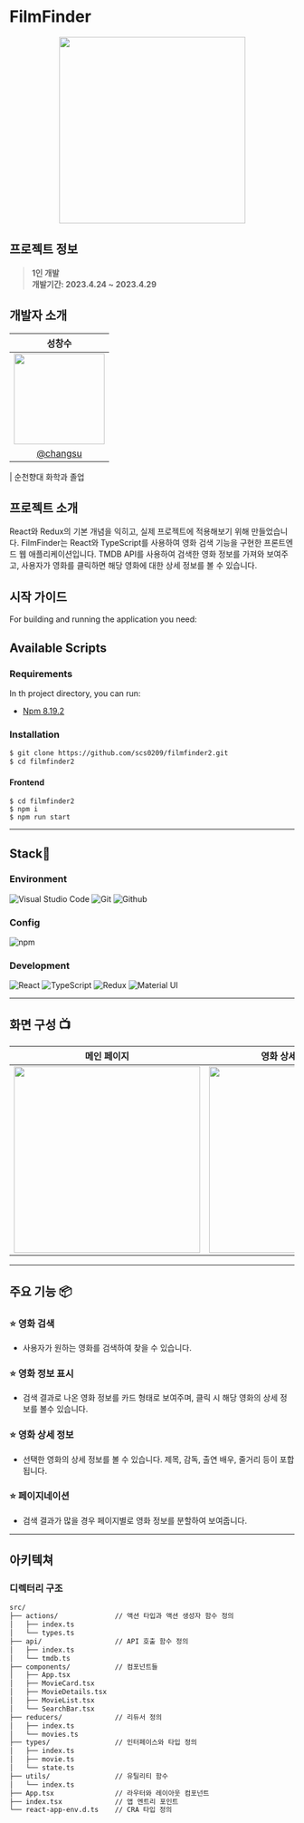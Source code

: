 # FilmFinder

<div align="center">
<img src="https://user-images.githubusercontent.com/110822847/235289858-a8950f96-5c58-42f9-8a56-5abc50c541af.png" width="329">
</div>

## 프로젝트 정보

> **1인 개발** <br/> **개발기간: 2023.4.24 ~ 2023.4.29**

## 개발자 소개

|                                                              성창수                                                              |
| :------------------------------------------------------------------------------------------------------------------------------: |
| <img src="https://user-images.githubusercontent.com/110822847/229564340-070947f1-3f34-4cf4-b25f-ffe2d274be50.jpg" width="160px"> |
|                                              [@changsu](https://github.com/scs0209)                                              |

| 순천향대 화학과 졸업

## 프로젝트 소개

React와 Redux의 기본 개념을 익히고, 실제 프로젝트에 적용해보기 위해 만들었습니다.
FilmFinder는 React와 TypeScript를 사용하여 영화 검색 기능을 구현한 프론트엔드 웹 애플리케이션입니다. TMDB API를 사용하여 검색한 영화 정보를 가져와 보여주고, 사용자가 영화를 클릭하면 해당 영화에 대한 상세 정보를 볼 수 있습니다.

## 시작 가이드

For building and running the application you need:

## Available Scripts

### Requirements

In th project directory, you can run:

- [Npm 8.19.2](https://www.npmjs.com/package/npm/v/8.19.2)

### Installation

```bash
$ git clone https://github.com/scs0209/filmfinder2.git
$ cd filmfinder2
```

#### Frontend

```
$ cd filmfinder2
$ npm i
$ npm run start
```

---

## Stack🤡

### Environment

![Visual Studio Code](https://img.shields.io/badge/Visual%20Studio%20Code-007ACC?style=for-the-badge&logo=Visual%20Studio%20Code&logoColor=white)
![Git](https://img.shields.io/badge/Git-F05032?style=for-the-badge&logo=Git&logoColor=white)
![Github](https://img.shields.io/badge/GitHub-181717?style=for-the-badge&logo=GitHub&logoColor=white)

### Config

![npm](https://img.shields.io/badge/npm-CB3837?style=for-the-badge&logo=npm&logoColor=white)

### Development

![React](https://img.shields.io/badge/React-20232A?style=for-the-badge&logo=react&logoColor=61DAFB)
![TypeScript](https://img.shields.io/badge/-TypeScript-3178C6?style=for-the-badge&logo=typescript&logoColor=white)
![Redux](https://img.shields.io/badge/Redux-764ABC?style=for-the-badge&logo=redux&logoColor=white)
![Material UI](https://img.shields.io/badge/Material_UI-0081CB?style=for-the-badge&logo=material-ui&logoColor=white)

---

## 화면 구성 📺

|                                                           메인 페이지                                                            |                                                      영화 상세 정보 페이지                                                      |
| :------------------------------------------------------------------------------------------------------------------------------: | :-----------------------------------------------------------------------------------------------------------------------------: |
| <img width="329" src= "https://user-images.githubusercontent.com/110822847/235189563-933ae0c0-53c8-471c-b7ca-222a1216a14c.PNG"/> | <img width="329" src="https://user-images.githubusercontent.com/110822847/235189718-e76f7a48-7bba-4ad2-a559-d72e58b4ff08.PNG"/> |

---

## 주요 기능 📦

### ⭐️ 영화 검색

- 사용자가 원하는 영화를 검색하여 찾을 수 있습니다.

### ⭐️ 영화 정보 표시

- 검색 결과로 나온 영화 정보를 카드 형태로 보여주며, 클릭 시 해당 영화의 상세 정보를 볼수 있습니다.

### ⭐️ 영화 상세 정보

- 선택한 영화의 상세 정보를 볼 수 있습니다. 제목, 감독, 출연 배우, 줄거리 등이 포합됩니다.

### ⭐️ 페이지네이션

- 검색 결과가 많을 경우 페이지별로 영화 정보를 분할하여 보여줍니다.

---

## 아키텍쳐

### 디렉터리 구조

```bash
src/
├── actions/              // 액션 타입과 액션 생성자 함수 정의
│   ├── index.ts
│   └── types.ts
├── api/                  // API 호출 함수 정의
│   ├── index.ts
│   └── tmdb.ts
├── components/           // 컴포넌트들
│   ├── App.tsx
│   ├── MovieCard.tsx
│   ├── MovieDetails.tsx
│   ├── MovieList.tsx
│   └── SearchBar.tsx
├── reducers/             // 리듀서 정의
│   ├── index.ts
│   └── movies.ts
├── types/                // 인터페이스와 타입 정의
│   ├── index.ts
│   ├── movie.ts
│   └── state.ts
├── utils/                // 유틸리티 함수
│   └── index.ts
├── App.tsx               // 라우터와 레이아웃 컴포넌트
├── index.tsx             // 앱 엔트리 포인트
└── react-app-env.d.ts    // CRA 타입 정의
```
